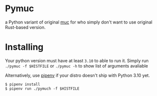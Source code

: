 # Pymuc

a Python variant of original [muc](https://github.com/nate-sys/muc) for who simply don't want to use original Rust-based version.


# Installing

Your python version must have at least `3.10` to able to run it. Simply run `./pymuc -f $HISTFILE` or `./pymuc -h` to show list of arguments avaliable


Alternatively, use [pipenv](https://pipenv.pypa.io/en/latest/) if your distro doesn't ship with Python 3.10 yet.

```
$ pipenv install
$ pipenv run ./pymuch -f $HISTFILE
```